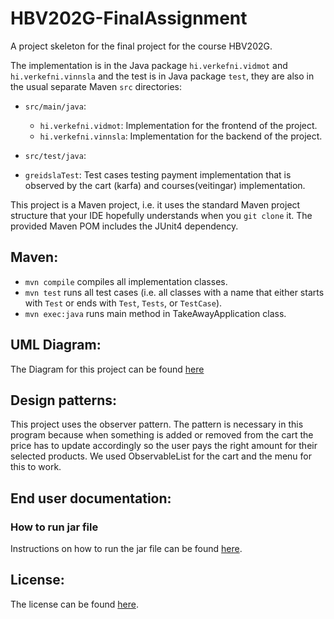# HBV202G-FinalAssignment

A project skeleton for the final project for the course HBV202G.

The implementation is in the Java package `hi.verkefni.vidmot` and `hi.verkefni.vinnsla` and the test is in Java package `test`, they are also in the usual separate Maven `src` directories:

- `src/main/java`:
  - `hi.verkefni.vidmot`: Implementation for the frontend of the project.
  - `hi.verkefni.vinnsla`: Implementation for the backend of the project.

- `src/test/java`:
- `greidslaTest`: Test cases testing payment implementation that is observed by the cart (karfa) and courses(veitingar) implementation.

This project is a Maven project, i.e. it uses the standard Maven project structure that your IDE hopefully understands when you `git clone` it. The provided Maven POM includes the JUnit4 dependency.

## Maven:

- `mvn compile` compiles all implementation classes.
- `mvn test` runs all test cases (i.e. all classes with a name that either starts with `Test` or ends with `Test`, `Tests`, or `TestCase`).
- `mvn exec:java` runs main method in TakeAwayApplication class.


## UML Diagram:

The Diagram for this project can be found [here](src/site/markdown/UmlDiagram.MD)

## Design patterns:

This project uses the observer pattern. The pattern is necessary in this program because when something is added or removed from the cart the price has to update accordingly so the user pays the right amount for their selected products.
We used ObservableList for the cart and the menu for this to work.

## End user documentation:

### How to run jar file
Instructions on how to run the jar file can be found [here](runjar.cmd).


## License:

The license can be found [here](LICENSE.md).
